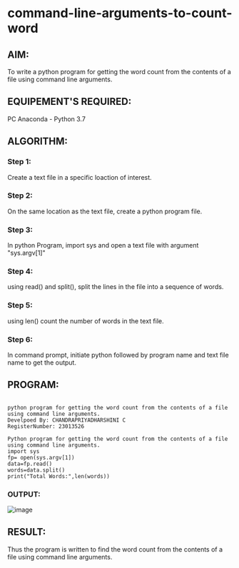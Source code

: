 # command-line-arguments-to-count-word
## AIM:
To write a python program for getting the word count from the contents of a file using command line arguments.
## EQUIPEMENT'S REQUIRED: 
PC
Anaconda - Python 3.7
## ALGORITHM: 
### Step 1:
Create a text file in a specific loaction of interest.
### Step 2: 
On the same location as the text file, create a python program file.
### Step 3: 
In python Program, import sys and open a text file with argument "sys.argv[1]"
### Step 4:  
 using read() and split(), split the lines in the file into a sequence of words.
### Step 5: 
using len() count the number of words in the text file.
### Step 6: 
In command prompt, initiate python followed by program name and text file name to get the output.

## PROGRAM:
```

python program for getting the word count from the contents of a file using command line arguments.
Develpoed By: CHANDRAPRIYADHARSHINI C
RegisterNumber: 23013526

Python program for getting the word count from the contents of a file using command line arguments.
import sys
fp= open(sys.argv[1])
data=fp.read()
words=data.split()
print("Total Words:",len(words))
```
### OUTPUT:

![image](https://github.com/Bosevennila/command-line-arguments-to-count-word/assets/144870486/dd5b70e3-3e77-4cee-aa70-8ac7a733e7bd)


## RESULT:
Thus the program is written to find the word count from the contents of a file using command line arguments.
